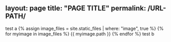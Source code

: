layout: page
title: "PAGE TITLE"
permalink: /URL-PATH/
---
test a
{% assign image_files = site.static_files | where: "image", true %}
{% for myimage in image_files %}
  {{ myimage.path }}
{% endfor %}
test b
